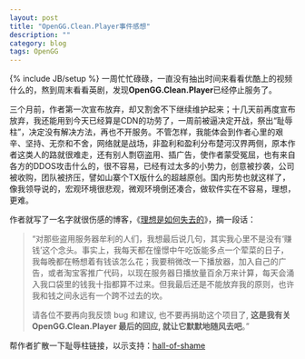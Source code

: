 ```yaml
---
layout: post
title: "OpenGG.Clean.Player事件感想"
description: ""
category: blog
tags: OpenGG
---
```

{% include JB/setup %}
一周忙忙碌碌，一直没有抽出时间来看看优酷上的视频什么的，熬到周末看看英剧，发现**OpenGG.Clean.Player**已经停止服务了。

三个月前，作者第一次宣布放弃，却又割舍不下继续维护起来；十几天前再度宣布放弃，我还能用到今天已经算是CDN的功劳了，一周前被逼决定开战，祭出“耻辱柱”，决定没有解决方法，再也不开服务。不管怎样，我能体会到作者心里的艰辛、坚持、无奈和不舍，网络就是战场，非盈利和盈利分布楚河汉界两侧，原本作者这类人的路就很难走，还有别人剽窃盗用、插广告，使作者蒙受冤屈，也有来自各方的DDOS攻击什么的，很不容易，已经有过太多的小势力，创意被抄袭，公司被收购，团队被挤压，譬如山寨个TX版什么的超越原创。国内形势也就这样了，像我领导说的，宏观环境很悲观，微观环境倒还凑合，做软件实在不容易，理想，更难。

作者就写了一名字就很伤感的博客，《[理想是如何失去的](http://opengg.me/916/how-dreams-die/ "http://opengg.me/916/how-dreams-die/")》，摘一段话：

> “对那些盗用服务器牟利的人们，我想最后说几句，其实我心里不是没有‘赚钱’这个念头。事实上，我每天都在憧憬中午吃饭能多点一个荤菜的日子，我每晚都在畅想着有钱该怎么花；我要稍微改一下播放器，加入自己的广告，或者淘宝客推广代码，以现在服务器日播放量百余万来计算，每天会涌入我口袋里的钱我十指都算不过来。但我最后还是不能放弃我的原则，也许我和钱之间永远有一个跨不过去的坎。
>
> 请各位不要再向我反馈 bug 和建议, 也不要再捐助这个项目了, **这是我有关 OpenGG.Clean.Player 最后的回应, 就让它默默地随风去吧**。”

帮作者扩散一下耻辱柱链接，以示支持：[hall-of-shame](http://opengg.me/hall-of-shame/ "http://opengg.me/hall-of-shame/")